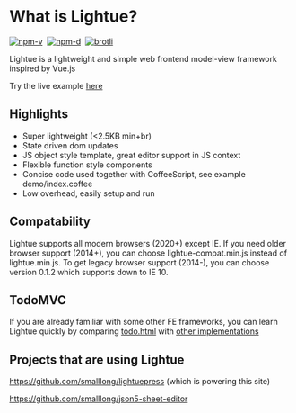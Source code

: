 # What is Lightue?

<a href="https://npmjs.com/package/lightue"><img src="https://img.shields.io/npm/v/lightue.svg" alt="npm-v"></a>&nbsp;
<a href="https://npmjs.com/package/lightue"><img src="https://img.shields.io/npm/dt/lightue.svg" alt="npm-d"></a>&nbsp;
<a href="https://deno.bundlejs.com/?q=lightue&config=%7B%22compression%22%3A%22brotli%22%7D"><img src="https://deno.bundlejs.com/?q=lightue&badge&config=%7B%22compression%22%3A%22brotli%22%7D" alt="brotli"></a>

Lightue is a lightweight and simple web frontend model-view framework inspired by Vue.js

Try the live example [here](https://codepen.io/lxl898/pen/vYyooWK)

## Highlights

- Super lightweight (<2.5KB min+br)
- State driven dom updates
- JS object style template, great editor support in JS context
- Flexible function style components
- Concise code used together with CoffeeScript, see example demo/index.coffee
- Low overhead, easily setup and run

## Compatability

Lightue supports all modern browsers (2020+) except IE.
If you need older browser support (2014+), you can choose lightue-compat.min.js instead of lightue.min.js.
To get legacy browser support (2014-), you can choose version 0.1.2 which supports down to IE 10.

## TodoMVC

If you are already familiar with some other FE frameworks, you can learn Lightue quickly by comparing [todo.html](https://github.com/smalllong/lightue/blob/master/todo.html) with [other implementations](https://github.com/tastejs/todomvc)

## Projects that are using Lightue

https://github.com/smalllong/lightuepress (which is powering this site)

https://github.com/smalllong/json5-sheet-editor
